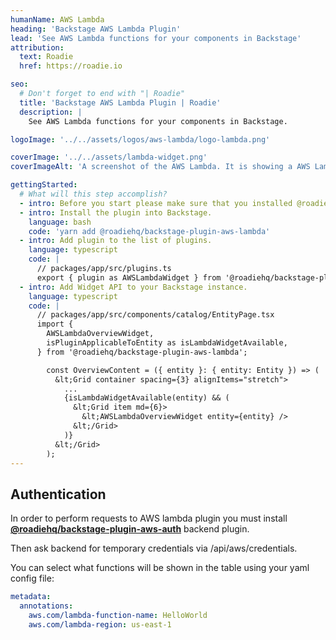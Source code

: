 ```yaml
---
humanName: AWS Lambda
heading: 'Backstage AWS Lambda Plugin'
lead: 'See AWS Lambda functions for your components in Backstage'
attribution:
  text: Roadie
  href: https://roadie.io

seo:
  # Don't forget to end with "| Roadie"
  title: 'Backstage AWS Lambda Plugin | Roadie'
  description: |
    See AWS Lambda functions for your components in Backstage.

logoImage: '../../assets/logos/aws-lambda/logo-lambda.png'

coverImage: '../../assets/lambda-widget.png'
coverImageAlt: 'A screenshot of the AWS Lambda. It is showing a AWS Lambda function details for a sample component.'

gettingStarted:
  # What will this step accomplish?
  - intro: Before you start please make sure that you installed @roadiehq/backstage-plugin-aws-auth plugin first.
  - intro: Install the plugin into Backstage.
    language: bash
    code: 'yarn add @roadiehq/backstage-plugin-aws-lambda'
  - intro: Add plugin to the list of plugins.
    language: typescript
    code: |
      // packages/app/src/plugins.ts
      export { plugin as AWSLambdaWidget } from '@roadiehq/backstage-plugin-aws-lambda';
  - intro: Add Widget API to your Backstage instance.
    language: typescript
    code: |
      // packages/app/src/components/catalog/EntityPage.tsx
      import {
        AWSLambdaOverviewWidget,
        isPluginApplicableToEntity as isLambdaWidgetAvailable,
      } from '@roadiehq/backstage-plugin-aws-lambda';

        const OverviewContent = ({ entity }: { entity: Entity }) => (
          &lt;Grid container spacing={3} alignItems="stretch">
            ...
            {isLambdaWidgetAvailable(entity) && (
              &lt;Grid item md={6}>
                &lt;AWSLambdaOverviewWidget entity={entity} />
              &lt;/Grid>
            )}
          &lt;/Grid>
        );
---
```


## Authentication

In order to perform requests to AWS lambda plugin you must install [**@roadiehq/backstage-plugin-aws-auth**](https://github.com/RoadieHQ/backstage-plugin-aws-auth) backend plugin.

Then ask backend for temporary credentials via /api/aws/credentials.

You can select what functions will be shown in the table using your yaml config file:

```yaml
metadata:
  annotations:
    aws.com/lambda-function-name: HelloWorld
    aws.com/lambda-region: us-east-1
```
